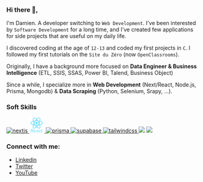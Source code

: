 ### Hi there 👋,

I'm Damien. A developer switching to `Web Development`. I've been interested by `Software Development` for a long time, and I've created few applications for side projects that are useful on my daily life.

I discovered coding at the age of `12-13` and coded my first projects in `C`. I followed my first tutorials on the `Site du Zéro` (now `OpenClassrooms`).

Originally, I have a background more focused on **Data Engineer & Business Intelligence** (ETL, SSIS, SSAS, Power BI, Talend, Business Object)

Since a while, I specialize more in **Web Development** (Next/React, Node.js, Prisma, Mongodb) & **Data Scraping** (Python, Selenium, Srapy, ...).

### Soft Skills

<a href="https://nextjs.org/">
  <img width="32" alt="nextjs" src="https://user-images.githubusercontent.com/85851416/235917861-0a8f84a9-cfb7-40e0-8a02-2fc2c4b6330b.png" />
</a>

<a href="https://reactjs.org/" target="_blank" rel="noreferrer">
  <img width="40" height="40" alt="react" src="https://raw.githubusercontent.com/devicons/devicon/master/icons/react/react-original-wordmark.svg"/>
</a>

<a href="https://www.prisma.io/">
  <img width="28" alt="prisma" src="https://user-images.githubusercontent.com/85851416/235924507-fa267870-3022-4b0b-a8a1-fbd0663379d0.png" />
</a>

<a href="https://supabase.com/" target="_blank" rel="noreferrer">
  <img width="35" alt="supabase" src="https://user-images.githubusercontent.com/85851416/235928096-25c1ed89-0dc9-4715-bbd0-e9f1ec6e4593.png" />
</a>

<a href="https://tailwindcss.com/">
  <img width="35" alt="tailwindcss" src="https://user-images.githubusercontent.com/85851416/235928472-90c886c4-84f3-4c8a-9181-3ec79bb8011c.png" />
</a>

<img src="https://github.com/DamCodex/DamCodex/assets/85851416/7c0b7543-d399-408f-8215-16148b965a96" width="32">

<img src="https://github.com/DamCodex/DamCodex/assets/85851416/46c8c608-a900-4b34-9c98-7380f2b09b5f" width="32">


### Connect with me:

- <a href="https://fr.linkedin.com/in/damien-lebeau-995892192" target="_blank">Linkedin</a>
- <a href="https://twitter.com/DamCodex" target="_blank">Twitter</a>
- <a href="https://www.youtube.com/channel/UCVxPVdZxKSOyabENWJG6P9Q" target="_blank">YouTube</a>
